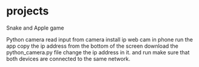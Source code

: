 # projects
Snake and Apple game

Python camera
read input from camera
install ip web cam in phone 
run the app 
copy the ip address from the bottom of the screen
download the python_camera.py file
change the ip address in it.
and run
make sure that both devices are connected to the same network.
